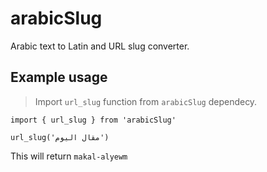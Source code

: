 # arabicSlug
Arabic text to Latin and URL slug converter.


## Example usage

>Import `url_slug` function from `arabicSlug` dependecy.

```
import { url_slug } from 'arabicSlug'

url_slug('مقال اليوم')
```

This will return `makal-alyewm`
